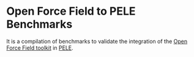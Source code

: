 # Open Force Field to PELE Benchmarks
It is a compilation of benchmarks to validate the integration of the [Open Force Field toolkit](https://github.com/openforcefield/openforcefield) in [PELE](https://pele.bsc.es/pele.wt).
